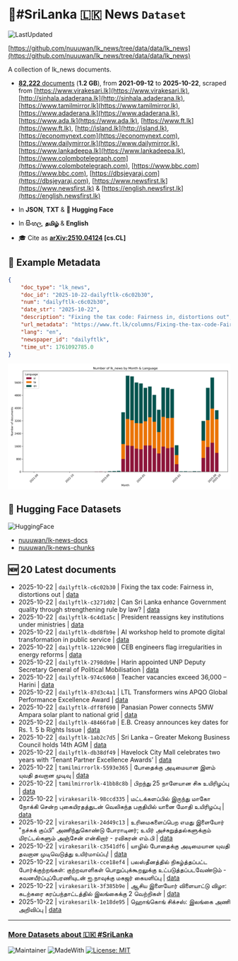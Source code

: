# 📄#SriLanka 🇱🇰 News `Dataset`

![LastUpdated](https://img.shields.io/badge/last_updated-2025--10--22_06:30:17-green)

[https://github.com/nuuuwan/lk_news/tree/data/data/lk_news](https://github.com/nuuuwan/lk_news/tree/data/data/lk_news)

A collection of lk_news documents.

- [**82,222** documents](https://github.com/nuuuwan/lk_news/tree/data/data/lk_news) (**1.2 GB**), from **2021-09-12** to **2025-10-22**, scraped from [https://www.virakesari.lk](https://www.virakesari.lk), [http://sinhala.adaderana.lk](http://sinhala.adaderana.lk), [https://www.tamilmirror.lk](https://www.tamilmirror.lk), [https://www.adaderana.lk](https://www.adaderana.lk), [https://www.ada.lk](https://www.ada.lk), [https://www.ft.lk](https://www.ft.lk), [http://island.lk](http://island.lk), [https://economynext.com](https://economynext.com), [https://www.dailymirror.lk](https://www.dailymirror.lk), [https://www.lankadeepa.lk](https://www.lankadeepa.lk), [https://www.colombotelegraph.com](https://www.colombotelegraph.com), [https://www.bbc.com](https://www.bbc.com), [https://dbsjeyaraj.com](https://dbsjeyaraj.com), [https://www.newsfirst.lk](https://www.newsfirst.lk) & [https://english.newsfirst.lk](https://english.newsfirst.lk)

- In **JSON**, **TXT** & **🤗 Hugging Face**

- In **සිංහල**, **தமிழ்** & **English**

- 🎓 Cite as **[arXiv:2510.04124](https://arxiv.org/abs/2510.04124) [cs.CL]**

## 📝 Example Metadata

```json
{
    "doc_type": "lk_news",
    "doc_id": "2025-10-22-dailyftlk-c6c02b30",
    "num": "dailyftlk-c6c02b30",
    "date_str": "2025-10-22",
    "description": "Fixing the tax code: Fairness in, distortions out",
    "url_metadata": "https://www.ft.lk/columns/Fixing-the-tax-code-Fairness-in-distortions-out/4-783264",
    "lang": "en",
    "newspaper_id": "dailyftlk",
    "time_ut": 1761092785.0
}
```

![Chart](https://raw.githubusercontent.com/nuuuwan/lk_news/refs/heads/data/data/lk_news/docs_by_month_and_lang.png)

## 🤗 Hugging Face Datasets

![HuggingFace](https://img.shields.io/badge/-HuggingFace-FDEE21?style=for-the-badge&logo=HuggingFace)

- [nuuuwan/lk-news-docs](https://huggingface.co/datasets/nuuuwan/lk-news-docs)
- [nuuuwan/lk-news-chunks](https://huggingface.co/datasets/nuuuwan/lk-news-chunks)

## 🆕 20 Latest documents

- 2025-10-22 | `dailyftlk-c6c02b30` | Fixing the tax code: Fairness in, distortions out | [data](https://github.com/nuuuwan/lk_news/tree/data/data/lk_news/2020s/2025/2025-10-22-dailyftlk-c6c02b30)
- 2025-10-22 | `dailyftlk-c3271d02` | Can Sri Lanka enhance Government quality through strengthening rule by law? | [data](https://github.com/nuuuwan/lk_news/tree/data/data/lk_news/2020s/2025/2025-10-22-dailyftlk-c3271d02)
- 2025-10-22 | `dailyftlk-6c4d1a5c` | President reassigns key institutions under ministries | [data](https://github.com/nuuuwan/lk_news/tree/data/data/lk_news/2020s/2025/2025-10-22-dailyftlk-6c4d1a5c)
- 2025-10-22 | `dailyftlk-dbd8fb9e` | AI workshop held to promote digital transformation in public service | [data](https://github.com/nuuuwan/lk_news/tree/data/data/lk_news/2020s/2025/2025-10-22-dailyftlk-dbd8fb9e)
- 2025-10-22 | `dailyftlk-1220c900` | CEB engineers flag irregularities in energy reforms | [data](https://github.com/nuuuwan/lk_news/tree/data/data/lk_news/2020s/2025/2025-10-22-dailyftlk-1220c900)
- 2025-10-22 | `dailyftlk-2798db9e` | Harin appointed UNP Deputy Secretary General of Political Mobilisation | [data](https://github.com/nuuuwan/lk_news/tree/data/data/lk_news/2020s/2025/2025-10-22-dailyftlk-2798db9e)
- 2025-10-22 | `dailyftlk-974c6060` | Teacher vacancies exceed 36,000 – Harini | [data](https://github.com/nuuuwan/lk_news/tree/data/data/lk_news/2020s/2025/2025-10-22-dailyftlk-974c6060)
- 2025-10-22 | `dailyftlk-87d3c4a1` | LTL Transformers wins APQO Global Performance Excellence Award | [data](https://github.com/nuuuwan/lk_news/tree/data/data/lk_news/2020s/2025/2025-10-22-dailyftlk-87d3c4a1)
- 2025-10-22 | `dailyftlk-dff8f690` | Panasian Power connects 5MW Ampara solar plant to national grid | [data](https://github.com/nuuuwan/lk_news/tree/data/data/lk_news/2020s/2025/2025-10-22-dailyftlk-dff8f690)
- 2025-10-22 | `dailyftlk-48466fa0` | E.B. Creasy announces key dates for Rs. 1. 5 b Rights Issue | [data](https://github.com/nuuuwan/lk_news/tree/data/data/lk_news/2020s/2025/2025-10-22-dailyftlk-48466fa0)
- 2025-10-22 | `dailyftlk-1ab2c7d5` | Sri Lanka – Greater Mekong Business Council holds 14th AGM | [data](https://github.com/nuuuwan/lk_news/tree/data/data/lk_news/2020s/2025/2025-10-22-dailyftlk-1ab2c7d5)
- 2025-10-22 | `dailyftlk-db38df49` | Havelock City Mall celebrates two years with ‘Tenant Partner Excellence Awards’ | [data](https://github.com/nuuuwan/lk_news/tree/data/data/lk_news/2020s/2025/2025-10-22-dailyftlk-db38df49)
- 2025-10-22 | `tamilmirrorlk-5593e365` | போதைக்கு அடிமையான இளம் யுவதி தவறான முடிவு | [data](https://github.com/nuuuwan/lk_news/tree/data/data/lk_news/2020s/2025/2025-10-22-tamilmirrorlk-5593e365)
- 2025-10-22 | `tamilmirrorlk-41bb8c8b` | பிறந்து 25 நாளேயான சிசு உயிரிழப்பு | [data](https://github.com/nuuuwan/lk_news/tree/data/data/lk_news/2020s/2025/2025-10-22-tamilmirrorlk-41bb8c8b)
- 2025-10-22 | `virakesarilk-98ccd335` | மட்டக்களப்பில் இருந்து மாகோ நோக்கி சென்ற புகையிரதத்துடன் வெலிகந்த பகுதியில் யானை மோதி உயிரிழப்பு | [data](https://github.com/nuuuwan/lk_news/tree/data/data/lk_news/2020s/2025/2025-10-22-virakesarilk-98ccd335)
- 2025-10-22 | `virakesarilk-24d49c13` | உரிமைகளைப்பெற எமது இளையோர் "நச்சுக் குப்பி" அணிந்துகொண்டு போராடினர்; உயிர் அச்சுறுத்தல்களுக்கும் மிரட்டல்களும் அஞ்சேன் என்கிறார் - ரவிகரன் எம்.பி | [data](https://github.com/nuuuwan/lk_news/tree/data/data/lk_news/2020s/2025/2025-10-22-virakesarilk-24d49c13)
- 2025-10-22 | `virakesarilk-c3541df6` | யாழில் போதைக்கு அடிமையான யுவதி தவறான முடிவெடுத்து உயிர்மாய்ப்பு! | [data](https://github.com/nuuuwan/lk_news/tree/data/data/lk_news/2020s/2025/2025-10-22-virakesarilk-c3541df6)
- 2025-10-22 | `virakesarilk-cce18ef4` | பலஸ்தீனத்தில் நிகழ்த்தப்பட்ட போர்க்குற்றங்கள்: குற்றவாளிகள் பொறுப்புக்கூறலுக்கு உட்படுத்தப்படவேண்டும் - கவனயீர்ப்புப்பேரணியுடன் ஐ.நாவுக்கு மகஜர் கையளிப்பு | [data](https://github.com/nuuuwan/lk_news/tree/data/data/lk_news/2020s/2025/2025-10-22-virakesarilk-cce18ef4)
- 2025-10-22 | `virakesarilk-3f385b9e` | ஆசிய இளையோர் விளையாட்டு விழா: கடற்கரை கரப்பந்தாட்டத்தில் இலங்கைக்கு 2 வெற்றிகள் | [data](https://github.com/nuuuwan/lk_news/tree/data/data/lk_news/2020s/2025/2025-10-22-virakesarilk-3f385b9e)
- 2025-10-22 | `virakesarilk-1e18de95` | ஹொங்கொங் சிக்சஸ்: இலங்கை அணி அறிவிப்பு | [data](https://github.com/nuuuwan/lk_news/tree/data/data/lk_news/2020s/2025/2025-10-22-virakesarilk-1e18de95)

---

### [More Datasets about 🇱🇰 #SriLanka](https://github.com/nuuuwan/lk_datasets)

![Maintainer](https://img.shields.io/badge/maintainer-nuuuwan-red)
![MadeWith](https://img.shields.io/badge/made_with-python-blue)
[![License: MIT](https://img.shields.io/badge/License-MIT-yellow.svg)](https://opensource.org/licenses/MIT)
